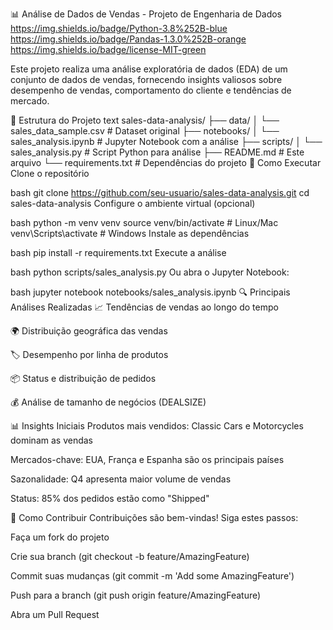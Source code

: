 📊 Análise de Dados de Vendas - Projeto de Engenharia de Dados
https://img.shields.io/badge/Python-3.8%252B-blue
https://img.shields.io/badge/Pandas-1.3.0%252B-orange
https://img.shields.io/badge/license-MIT-green

Este projeto realiza uma análise exploratória de dados (EDA) de um conjunto de dados de vendas, fornecendo insights valiosos sobre desempenho de vendas, comportamento do cliente e tendências de mercado.

📂 Estrutura do Projeto
text
sales-data-analysis/
├── data/
│   └── sales_data_sample.csv       # Dataset original
├── notebooks/
│   └── sales_analysis.ipynb        # Jupyter Notebook com a análise
├── scripts/
│   └── sales_analysis.py           # Script Python para análise
├── README.md                       # Este arquivo
└── requirements.txt                # Dependências do projeto
🚀 Como Executar
Clone o repositório

bash
git clone https://github.com/seu-usuario/sales-data-analysis.git
cd sales-data-analysis
Configure o ambiente virtual (opcional)

bash
python -m venv venv
source venv/bin/activate  # Linux/Mac
venv\Scripts\activate     # Windows
Instale as dependências

bash
pip install -r requirements.txt
Execute a análise

bash
python scripts/sales_analysis.py
Ou abra o Jupyter Notebook:

bash
jupyter notebook notebooks/sales_analysis.ipynb
🔍 Principais Análises Realizadas
📈 Tendências de vendas ao longo do tempo

🌍 Distribuição geográfica das vendas

🏷️ Desempenho por linha de produtos

📦 Status e distribuição de pedidos

💰 Análise de tamanho de negócios (DEALSIZE)

📊 Insights Iniciais
Produtos mais vendidos: Classic Cars e Motorcycles dominam as vendas

Mercados-chave: EUA, França e Espanha são os principais países

Sazonalidade: Q4 apresenta maior volume de vendas

Status: 85% dos pedidos estão como "Shipped"

🤝 Como Contribuir
Contribuições são bem-vindas! Siga estes passos:

Faça um fork do projeto

Crie sua branch (git checkout -b feature/AmazingFeature)

Commit suas mudanças (git commit -m 'Add some AmazingFeature')

Push para a branch (git push origin feature/AmazingFeature)

Abra um Pull Request
